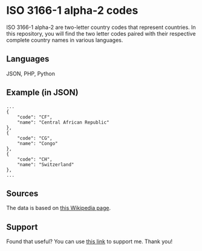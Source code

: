 # ISO 3166-1 alpha-2 codes

ISO 3166-1 alpha-2 are two-letter country codes that represent countries. In this repository, you will find the two letter codes paired with their respective complete country names in various languages. 

## Languages
JSON, PHP, Python

## Example (in JSON)
```
...
{
    "code": "CF",
    "name": "Central African Republic"
},
{
    "code": "CG",
    "name": "Congo"
},
{
    "code": "CH",
    "name": "Switzerland"
},
...
```

## Sources
The data is based on [this Wikipedia page](https://en.wikipedia.org/wiki/ISO_3166-1_alpha-2).

## Support
Found that useful? You can use [this link](https://www.buymeacoffee.com/samuelryc) to support me. Thank you!
